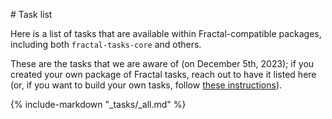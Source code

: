 # Task list

Here is a list of tasks that are available within Fractal-compatible packages,
including both `fractal-tasks-core` and others.

These are the tasks that we are aware of (on December 5th, 2023); if you created
your own package of Fractal tasks, reach out to have it listed here (or, if you
want to build your own tasks, follow [these instructions](../custom_task/)).

{%
   include-markdown "_tasks/_all.md"
%}
